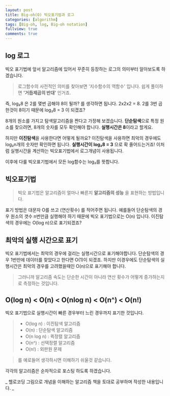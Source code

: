 ```yaml
---
layout: post
title: Big-oh(O) 빅오표기법과 로그
categories: [algorithm]
tags: [Big-oh, log, Big-oh notation]
fullview: true
comments: true
---
```


## log 로그
 빅오 표기법에 앞서 알고리즘에 있어서 꾸준히 등장하는 로그의 의미부터 알아보도록 하겠습니다.
 > 로그함수의 사전적인 의미를 찾아보면 '지수함수의 역함수' 입니다. 쉽게 풀이하면 **'거듭제곱의 반대'** 인거죠.

 즉, log₂8 은 2를 몇번 곱해야 8이 될까? 를 생각하면 됩니다. 2x2x2 = 8.  2를 3번 곱한것이 8이기 때문에 log₂8 = 3 이 되겠죠?

 8개의 원소를 가지고 탐색알고리즘을 짠다고 가정해 보겠습니다.
 **단순탐색**으로 특정 원소를 찾으려면, 8개의 숫자를 모두 확인해야 합니다. **실행시간은 8**이라고 할게요.

 하지만 **이진탐색**을 사용한다면 어떻게 될까요? 이진탐색을 사용하면 최악의 경우에도 log₂n개의 숫자만 확인하면 됩니다. **실행시간이 log₂8 = 3** 으로 확 줄어드는거죠! 이처럼 실행시간을 계산하는 빅오표기법에서 로그개념이 사용됩니다.

 이후에 다룰 빅오표기법에서 모든 log함수는 log₂를 뜻합니다.


## 빅오표기법
 > 빅오 표기법은 알고리즘이 얼마나 빠른지 **알고리즘의 성능** 을 표현하는 방법입니다.

 표기 방법은 대문자 O를 쓰고 (연산횟수) 를 적어주면 됩니다.
 예를들어 단순탐색의 경우 원소의 갯수 n번만큼 실행해야 하기 때문에 빅오 표기법으로는 O(n) 입니다. 이진탐색의 경우에는 O(log n)으로 표기되겠죠?

## 최악의 실행 시간으로 표기

 빅오 표기법에서는 최악의 경우에 걸리는 실행시간으로 표기해야합니다.
 단순탐색의 경우 1번만에 데이터를 찾았다고 한다면 O(1)이 되겠죠. 하지만 이경우에도 단순탐색의 실행시간은 최악의 경우를 고려했을때인 O(n)으로 표기해야 합니다.

 > 그러니까 알고리즘 속도는 단순한 시간이 아니라 연산 횟수가 어떻게 증가하는지로 측정하는 것입니다.

## O(log n) < O(n) < O(nlog n) < O(n^) < O(n!)

 빅오 표기법으로 실행시간이 빠른 경우부터 느린 경우까지 표기한 것입니다.

 > * O(log n) : 이진탐색 알고리즘
> * O(n) : 단순탐색 알고리즘
 > * O(n log n) : 퀵정렬 알고리즘
 > * O(n^) : 선택정렬 알고리즘
 > * O(n!) : 외판원 문제

> 를 예로들어 생각하시면 이해하기 쉬울것 같습니다.

각각의 알고리즘은 순차적으로 포스팅 하도록 하겠습니다.


 _ 헬로코딩 그림으로 개념을 이해하는 알고리즘 책을 토대로 공부하며 작성한 내용입니다. _
